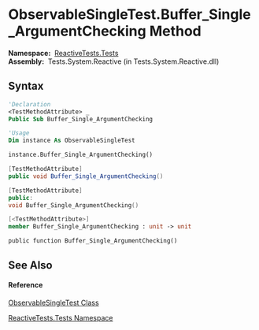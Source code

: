 # ObservableSingleTest.Buffer\_Single\_ArgumentChecking Method

**Namespace:**  [ReactiveTests.Tests](ReactiveTests.Tests\ReactiveTests.Tests.md)  
**Assembly:**  Tests.System.Reactive (in Tests.System.Reactive.dll)

## Syntax

```vb
'Declaration
<TestMethodAttribute> _
Public Sub Buffer_Single_ArgumentChecking
```

```vb
'Usage
Dim instance As ObservableSingleTest

instance.Buffer_Single_ArgumentChecking()
```

```csharp
[TestMethodAttribute]
public void Buffer_Single_ArgumentChecking()
```

```c++
[TestMethodAttribute]
public:
void Buffer_Single_ArgumentChecking()
```

```fsharp
[<TestMethodAttribute>]
member Buffer_Single_ArgumentChecking : unit -> unit 
```

```jscript
public function Buffer_Single_ArgumentChecking()
```

## See Also

#### Reference

[ObservableSingleTest Class](ObservableSingleTest\ObservableSingleTest.md)

[ReactiveTests.Tests Namespace](ReactiveTests.Tests\ReactiveTests.Tests.md)




